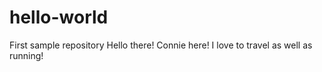 # hello-world
First sample repository
Hello there! Connie here! I love to travel as well as running!
